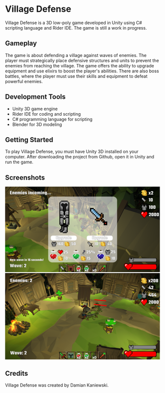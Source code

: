 # Village Defense
Village Defense is a 3D low-poly game developed in Unity using C# scripting language and Rider IDE. The game is still a work in progress.

## Gameplay
The game is about defending a village against waves of enemies. The player must strategically place defensive structures and units to prevent the enemies from reaching the village. The game offers the ability to upgrade equipment and use elixirs to boost the player's abilities. There are also boss battles, where the player must use their skills and equipment to defeat powerful enemies.

## Development Tools
- Unity 3D game engine
- Rider IDE for coding and scripting
- C# programming language for scripting
- Blender for 3D modeling

## Getting Started
To play Village Defense, you must have Unity 3D installed on your computer. After downloading the project from Github, open it in Unity and run the game.

## Screenshots
![ScreenShot](https://github.com/damiankaniewski/VillageDefense/blob/master/VillageDefense1.png)
![ScreenShot](https://github.com/damiankaniewski/VillageDefense/blob/master/VillageDefense2.png)

## Credits
Village Defense was created by Damian Kaniewski.

